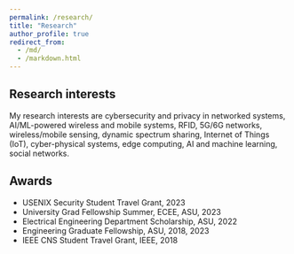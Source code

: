 ```yaml
---
permalink: /research/
title: "Research"
author_profile: true
redirect_from: 
  - /md/
  - /markdown.html
---
```


## Research interests

My research interests are cybersecurity and privacy in networked systems, AI/ML-powered wireless and mobile systems, RFID, 5G/6G networks, wireless/mobile sensing, 
dynamic spectrum sharing, Internet of Things (IoT), cyber-physical systems, edge computing, AI and machine learning, social networks.


## Awards

* USENIX Security Student Travel Grant, 2023
* University Grad Fellowship Summer, ECEE, ASU, 2023
* Electrical Engineering Department Scholarship, ASU, 2022 
* Engineering Graduate Fellowship, ASU, 2018, 2023
* IEEE CNS Student Travel Grant, IEEE, 2018

